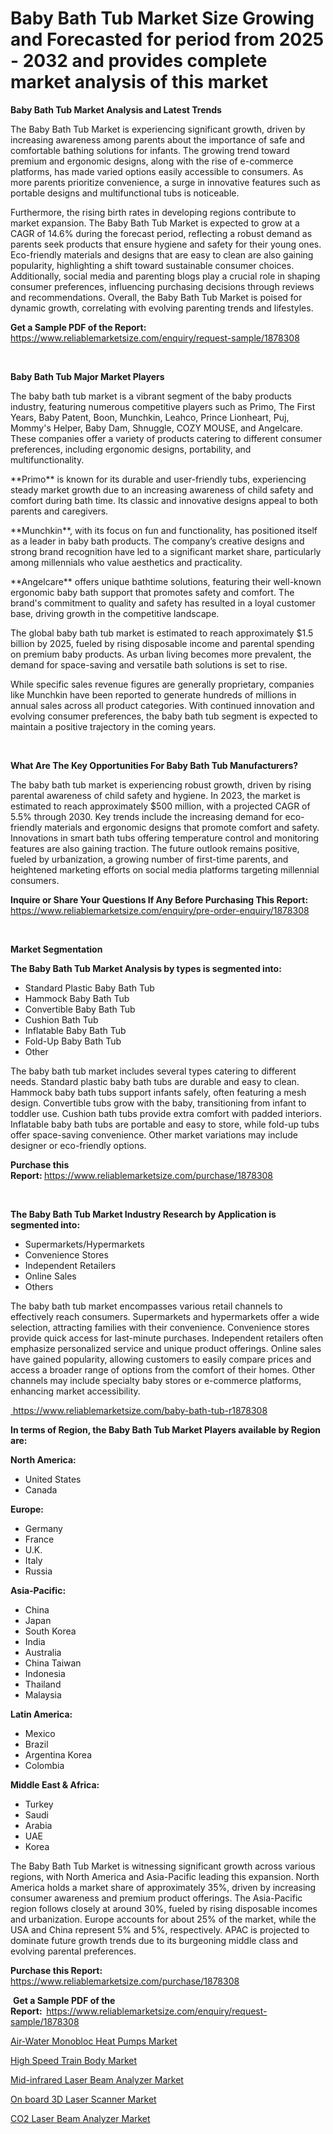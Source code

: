 <p><h1>Baby Bath Tub Market Size Growing and Forecasted for period from 2025 - 2032 and provides complete market analysis of this market</h1></p><p><strong>Baby Bath Tub Market Analysis and Latest Trends</strong></p>
<p><p>The Baby Bath Tub Market is experiencing significant growth, driven by increasing awareness among parents about the importance of safe and comfortable bathing solutions for infants. The growing trend toward premium and ergonomic designs, along with the rise of e-commerce platforms, has made varied options easily accessible to consumers. As more parents prioritize convenience, a surge in innovative features such as portable designs and multifunctional tubs is noticeable.</p><p>Furthermore, the rising birth rates in developing regions contribute to market expansion. The Baby Bath Tub Market is expected to grow at a CAGR of 14.6% during the forecast period, reflecting a robust demand as parents seek products that ensure hygiene and safety for their young ones. Eco-friendly materials and designs that are easy to clean are also gaining popularity, highlighting a shift toward sustainable consumer choices. Additionally, social media and parenting blogs play a crucial role in shaping consumer preferences, influencing purchasing decisions through reviews and recommendations. Overall, the Baby Bath Tub Market is poised for dynamic growth, correlating with evolving parenting trends and lifestyles.</p></p>
<p><strong>Get a Sample PDF of the Report:&nbsp;</strong> <a href="https://www.reliablemarketsize.com/enquiry/request-sample/1878308?utm_campaign=2115&utm_medium=2&utm_source=Github&utm_content=ia&utm_term=01032025&utm_id=baby-bath-tub">https://www.reliablemarketsize.com/enquiry/request-sample/1878308</a></p>
<p>&nbsp;</p>
<p><strong>Baby Bath Tub Major Market Players</strong></p>
<p><p>The baby bath tub market is a vibrant segment of the baby products industry, featuring numerous competitive players such as Primo, The First Years, Baby Patent, Boon, Munchkin, Leahco, Prince Lionheart, Puj, Mommy's Helper, Baby Dam, Shnuggle, COZY MOUSE, and Angelcare. These companies offer a variety of products catering to different consumer preferences, including ergonomic designs, portability, and multifunctionality.</p><p>**Primo** is known for its durable and user-friendly tubs, experiencing steady market growth due to an increasing awareness of child safety and comfort during bath time. Its classic and innovative designs appeal to both parents and caregivers.</p><p>**Munchkin**, with its focus on fun and functionality, has positioned itself as a leader in baby bath products. The company’s creative designs and strong brand recognition have led to a significant market share, particularly among millennials who value aesthetics and practicality.</p><p>**Angelcare** offers unique bathtime solutions, featuring their well-known ergonomic baby bath support that promotes safety and comfort. The brand's commitment to quality and safety has resulted in a loyal customer base, driving growth in the competitive landscape.</p><p>The global baby bath tub market is estimated to reach approximately $1.5 billion by 2025, fueled by rising disposable income and parental spending on premium baby products. As urban living becomes more prevalent, the demand for space-saving and versatile bath solutions is set to rise.</p><p>While specific sales revenue figures are generally proprietary, companies like Munchkin have been reported to generate hundreds of millions in annual sales across all product categories. With continued innovation and evolving consumer preferences, the baby bath tub segment is expected to maintain a positive trajectory in the coming years.</p></p>
<p>&nbsp;</p>
<p><strong>What Are The Key Opportunities For Baby Bath Tub Manufacturers?</strong></p>
<p><p>The baby bath tub market is experiencing robust growth, driven by rising parental awareness of child safety and hygiene. In 2023, the market is estimated to reach approximately $500 million, with a projected CAGR of 5.5% through 2030. Key trends include the increasing demand for eco-friendly materials and ergonomic designs that promote comfort and safety. Innovations in smart bath tubs offering temperature control and monitoring features are also gaining traction. The future outlook remains positive, fueled by urbanization, a growing number of first-time parents, and heightened marketing efforts on social media platforms targeting millennial consumers.</p></p>
<p><strong>Inquire or Share Your Questions If Any Before Purchasing This Report:</strong> <a href="https://www.reliablemarketsize.com/enquiry/pre-order-enquiry/1878308?utm_campaign=2115&utm_medium=2&utm_source=Github&utm_content=ia&utm_term=01032025&utm_id=baby-bath-tub">https://www.reliablemarketsize.com/enquiry/pre-order-enquiry/1878308</a></p>
<p>&nbsp;</p>
<p><strong>Market Segmentation</strong></p>
<p><strong>The Baby Bath Tub Market Analysis by types is segmented into:</strong></p>
<p><ul><li>Standard Plastic Baby Bath Tub</li><li>Hammock Baby Bath Tub</li><li>Convertible Baby Bath Tub</li><li>Cushion Bath Tub</li><li>Inflatable Baby Bath Tub</li><li>Fold-Up Baby Bath Tub</li><li>Other</li></ul></p>
<p><p>The baby bath tub market includes several types catering to different needs. Standard plastic baby bath tubs are durable and easy to clean. Hammock baby bath tubs support infants safely, often featuring a mesh design. Convertible tubs grow with the baby, transitioning from infant to toddler use. Cushion bath tubs provide extra comfort with padded interiors. Inflatable baby bath tubs are portable and easy to store, while fold-up tubs offer space-saving convenience. Other market variations may include designer or eco-friendly options.</p></p>
<p><strong>Purchase this Report:&nbsp;</strong><a href="https://www.reliablemarketsize.com/purchase/1878308?utm_campaign=2115&utm_medium=2&utm_source=Github&utm_content=ia&utm_term=01032025&utm_id=baby-bath-tub">https://www.reliablemarketsize.com/purchase/1878308</a></p>
<p>&nbsp;</p>
<p><strong>The Baby Bath Tub Market Industry Research by Application is segmented into:</strong></p>
<p><ul><li>Supermarkets/Hypermarkets</li><li>Convenience Stores</li><li>Independent Retailers</li><li>Online Sales</li><li>Others</li></ul></p>
<p><p>The baby bath tub market encompasses various retail channels to effectively reach consumers. Supermarkets and hypermarkets offer a wide selection, attracting families with their convenience. Convenience stores provide quick access for last-minute purchases. Independent retailers often emphasize personalized service and unique product offerings. Online sales have gained popularity, allowing customers to easily compare prices and access a broader range of options from the comfort of their homes. Other channels may include specialty baby stores or e-commerce platforms, enhancing market accessibility.</p></p>
<p><a href="https://www.reliablemarketsize.com/baby-bath-tub-r1878308?utm_campaign=2115&utm_medium=2&utm_source=Github&utm_content=ia&utm_term=01032025&utm_id=baby-bath-tub">&nbsp;https://www.reliablemarketsize.com/baby-bath-tub-r1878308</a></p>
<p><strong>In terms of Region, the Baby Bath Tub Market Players available by Region are:</strong></p>
<p>
    <p> <strong> North America: </strong>
        <ul>
            <li>United States</li>
            <li>Canada</li>
        </ul>
        </p> 
    <p> <strong> Europe: </strong>
        <ul>
            <li>Germany</li>
            <li>France</li>
            <li>U.K.</li>
            <li>Italy</li>
            <li>Russia</li>
        </ul>
        </p> 
    <p> <strong> Asia-Pacific: </strong>
        <ul>
            <li>China</li>
            <li>Japan</li>
            <li>South Korea</li>
            <li>India</li>
            <li>Australia</li>
            <li>China Taiwan</li>
            <li>Indonesia</li>
            <li>Thailand</li>
            <li>Malaysia</li>
        </ul>
        </p> 
    <p> <strong> Latin America: </strong>
        <ul>
            <li>Mexico</li>
            <li>Brazil</li>
            <li>Argentina Korea</li>
            <li>Colombia</li>
        </ul>
        </p> 
    <p> <strong> Middle East & Africa: </strong>
        <ul>
            <li>Turkey</li>
            <li>Saudi</li>
            <li>Arabia</li>
            <li>UAE</li>
            <li>Korea</li>
        </ul>
    </p>
    </p>
<p><p>The Baby Bath Tub Market is witnessing significant growth across various regions, with North America and Asia-Pacific leading this expansion. North America holds a market share of approximately 35%, driven by increasing consumer awareness and premium product offerings. The Asia-Pacific region follows closely at around 30%, fueled by rising disposable incomes and urbanization. Europe accounts for about 25% of the market, while the USA and China represent 5% and 5%, respectively. APAC is projected to dominate future growth trends due to its burgeoning middle class and evolving parental preferences.</p></p>
<p><strong>Purchase this Report: </strong><a href="https://www.reliablemarketsize.com/purchase/1878308?utm_campaign=2115&utm_medium=2&utm_source=Github&utm_content=ia&utm_term=01032025&utm_id=baby-bath-tub">https://www.reliablemarketsize.com/purchase/1878308</a></p>
<p>&nbsp;<strong>Get a Sample PDF of the Report:&nbsp;&nbsp;</strong><a href="https://www.reliablemarketsize.com/enquiry/request-sample/1878308?utm_campaign=2115&utm_medium=2&utm_source=Github&utm_content=ia&utm_term=01032025&utm_id=baby-bath-tub">https://www.reliablemarketsize.com/enquiry/request-sample/1878308</a></p>
<p><strong></strong></p>
<p><p><a href="https://github.com/AlisaRowe24/Market-Research-Report-List-1/blob/main/air-water-monobloc-heat-pumps-market.md?utm_campaign=2115&utm_medium=2&utm_source=Github&utm_content=ia&utm_term=01032025&utm_id=baby-bath-tub">Air-Water Monobloc Heat Pumps Market</a></p><p><a href="https://github.com/mabutironaldo/Market-Research-Report-List-7/blob/main/high-speed-train-body-market.md?utm_campaign=2115&utm_medium=2&utm_source=Github&utm_content=ia&utm_term=01032025&utm_id=baby-bath-tub">High Speed Train Body Market</a></p><p><a href="https://github.com/AshikRahman991/Market-Research-Report-List-1/blob/main/mid-infrared-laser-beam-analyzer-market.md?utm_campaign=2115&utm_medium=2&utm_source=Github&utm_content=ia&utm_term=01032025&utm_id=baby-bath-tub">Mid-infrared Laser Beam Analyzer Market</a></p><p><a href="https://github.com/arvelm4nthig/Market-Research-Report-List-1/blob/main/on-board-3d-laser-scanner-market.md?utm_campaign=2115&utm_medium=2&utm_source=Github&utm_content=ia&utm_term=01032025&utm_id=baby-bath-tub">On board 3D Laser Scanner Market</a></p><p><a href="https://github.com/HobertDavis43/Market-Research-Report-List-1/blob/main/co2-laser-beam-analyzer-market.md?utm_campaign=2115&utm_medium=2&utm_source=Github&utm_content=ia&utm_term=01032025&utm_id=baby-bath-tub">CO2 Laser Beam Analyzer Market</a></p></p>